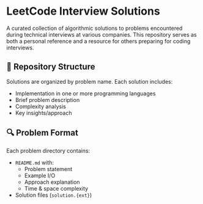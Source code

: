 # LeetCode Interview Solutions

A curated collection of algorithmic solutions to problems encountered during technical interviews at various companies. This repository serves as both a personal reference and a resource for others preparing for coding interviews.

## 📁 Repository Structure

Solutions are organized by problem name. Each solution includes:

- Implementation in one or more programming languages
- Brief problem description
- Complexity analysis
- Key insights/approach

## 🔍 Problem Format

Each problem directory contains:

* `README.md` with:
	* Problem statement
	* Example I/O
	* Approach explanation
	* Time & space complexity
* Solution files (`solution.{ext}`)
